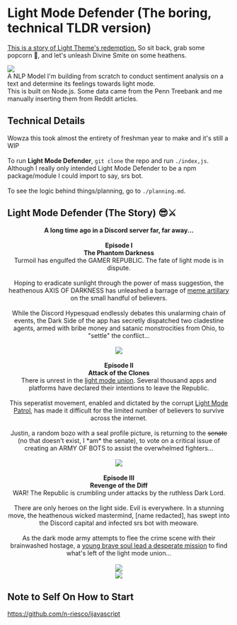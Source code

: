 # Light Mode Defender (The boring, technical TLDR version)
<a href='https://discord.com/blog/light-theme-redeemed'>This is a story of Light Theme's redemption.</a> So sit back, grab some popcorn 🍿, and let's unleash Divine Smite on some heathens. <br />

<img src="https://i.imgur.com/YNtKDEy.png" /><br />
A NLP Model I'm building from scratch to conduct sentiment analysis on a text and determine its feelings towards light mode. <br />
This is built on Node.js. Some data came from the Penn Treebank and me manually inserting them from Reddit articles.

## Technical Details
Wowza this took almost the entirety of freshman year to make and it's still a WIP <br /><br />
To run **Light Mode Defender**, `git clone` the repo and run `./index,js`. Although I really only intended Light Mode Defender to be a npm package/module I could import to say, srs bot. <br /><br />
To see the logic behind things/planning, go to `./planning.md`.

## Light Mode Defender (The Story) 😎⚔️
<p align="center">
  <b>A long time ago in a Discord server far, far away...</b><br />
  <br />
  <b>Episode I</b> <br />
  <b>The Phantom Darkness</b> <br />
  Turmoil has engulfed the GAMER REPUBLIC. The fate of light mode is in dispute. <br />
  <br />
  Hoping to eradicate sunlight through the power of mass suggestion, the heathenous AXIS OF DARKNESS has unleashed a barrage of <a href="https://www.kotaku.com.au/2018/04/nobody-understands-the-people-who-use-discords-light-theme/">meme artillary</a> on the small handful of believers.<br />
  <br />
  While the Discord Hypesquad endlessly debates this unalarming chain of events, the Dark Side of the app has secretly dispatched two cladestine agents, armed with bribe money and satanic monstrocities from Ohio, to "settle" the conflict... <br /> <br />
  <img src="https://i.imgur.com/VjkP67t.png" />
  <br /> 
  <br />
  <b>Episode II</b> <br />
  <b>Attack of the Clones</b> <br />
  There is unrest in the <a href="https://disboard.org/server/714688371401949207">light mode union</a>. Several thousand apps and platforms have declared their intentions to leave the Republic.<br />
  <br />
  This seperatist movement, enabled and dictated by the corrupt <a href="https://www.reddit.com/r/LightModePatrol/">Light Mode Patrol</a>, has made it difficult for the limited number of believers to survive across the internet. <br />
  <br />
  Justin, a random bozo with a seal profile picture, is returning to the <s>senate</s> (no that doesn't exist, I *am* the senate), to vote on a critical issue of creating an ARMY OF BOTS to assist the overwhelmed fighters...<br /> <br />
  <img src="https://i.imgur.com/2gsSj6I.png"/>
  <br /> 
  <br />
  <b>Episode III</b> <br />
  <b>Revenge of the Diff</b> <br />
  WAR! The Republic is crumbling under attacks by the ruthless Dark Lord. <br />
  <br />
  There are only heroes on the light side. Evil is everywhere. In a stunning move, the heathenous wicked mastermind, [name redacted], has swept into the Discord capital and infected srs bot with meoware.<br />
  <br />
  As the dark mode army attempts to flee the crime scene with their brainwashed hostage, a <a href='https://www.youtube.com/watch?v=oTHpCYFz5qE'>young brave soul lead a desperate mission</a> to find what's left of the light mode union... <br /> <br />
  <img src="https://i.imgur.com/n5t5S0s.png" /> <br />
  <img src="https://i.imgur.com/jDT0R7s.png" />
</p>

## Note to Self On How to Start
https://github.com/n-riesco/ijavascript
